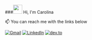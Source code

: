 
###<img src="https://media.giphy.com/media/hvRJCLFzcasrR4ia7z/giphy.gif" width="30px"> Hi, I'm Carolina

:mailbox: You can reach me with the links below <br>

[![Gmail](https://img.shields.io/badge/-GMAIL-D14836?style=for-the-badge&logo=gmail&logoColor=white)](mailto:valentinaespinoza315@gmail.com)
[![LinkedIn](https://img.shields.io/badge/-LINKEDIN-0077B5?style=for-the-badge&logo=linkedin&logoColor=white)](https://www.linkedin.com/in/carolinaespinoza5/)
[![dev.to](https://img.shields.io/badge/CarlolinaEspinoza.com-0A0A0A?style=for-the-badge&logo=dev.to&logoColor=white)](https://www.linkedin.com/in/carolinaespinoza5/)

